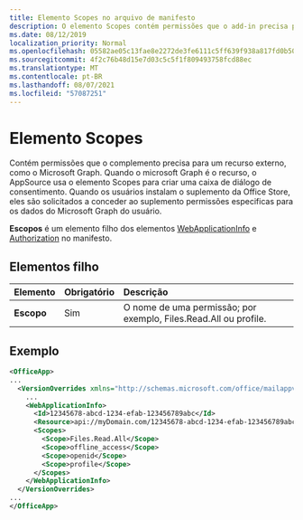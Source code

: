 ```yaml
---
title: Elemento Scopes no arquivo de manifesto
description: O elemento Scopes contém permissões que o add-in precisa para se conectar a um recurso externo.
ms.date: 08/12/2019
localization_priority: Normal
ms.openlocfilehash: 05582ae05c13fae8e2272de3fe6111c5ff639f938a817fd0b50ad22e4234d033
ms.sourcegitcommit: 4f2c76b48d15e7d03c5c5f1f809493758fcd88ec
ms.translationtype: MT
ms.contentlocale: pt-BR
ms.lasthandoff: 08/07/2021
ms.locfileid: "57087251"
---
```

# <a name="scopes-element"></a>Elemento Scopes

Contém permissões que o complemento precisa para um recurso externo, como o Microsoft Graph. Quando o microsoft Graph é o recurso, o AppSource usa o elemento Scopes para criar uma caixa de diálogo de consentimento. Quando os usuários instalam o suplemento da Office Store, eles são solicitados a conceder ao suplemento permissões especificas para os dados do Microsoft Graph do usuário.

**Escopos** é um elemento filho dos elementos [WebApplicationInfo](webapplicationinfo.md) e [Authorization](authorization.md) no manifesto.

## <a name="child-elements"></a>Elementos filho

|  Elemento |  Obrigatório  |  Descrição  |
|:-----|:-----|:-----|
|  **Escopo**                |  Sim     |   O nome de uma permissão; por exemplo, Files.Read.All ou profile. |

## <a name="example"></a>Exemplo

```xml
<OfficeApp>
...
  <VersionOverrides xmlns="http://schemas.microsoft.com/office/mailappversionoverrides" xsi:type="VersionOverridesV1_0">
    ...
    <WebApplicationInfo>
      <Id>12345678-abcd-1234-efab-123456789abc</Id>
      <Resource>api://myDomain.com/12345678-abcd-1234-efab-123456789abc<Resource>
      <Scopes>
        <Scope>Files.Read.All</Scope>
        <Scope>offline_access</Scope>
        <Scope>openid</Scope>
        <Scope>profile</Scope>
      </Scopes>
    </WebApplicationInfo>
  </VersionOverrides>
...
</OfficeApp>
```
